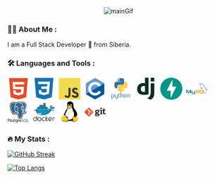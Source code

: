 <div id="mainGif" align="center">
    <img src="https://media.giphy.com/media/f3iwJFOVOwuy7K6FFw/giphy.gif" alt="mainGif">
</div>

### :man_technologist: About Me :
I am a Full Stack Developer :shark: from Siberia.


### :hammer_and_wrench: Languages and Tools :  
<div>
    <img src="https://github.com/devicons/devicon/blob/master/icons/html5/html5-plain.svg" title="HTML5" alt="HTML" width="50" height="50"/>&nbsp;
    <img src="https://github.com/devicons/devicon/blob/master/icons/css3/css3-plain.svg"  title="CSS3" alt="CSS" width="50" height="50"/>&nbsp;
    <img src="https://github.com/devicons/devicon/blob/master/icons/javascript/javascript-original.svg"  title="JS" alt="JS" width="50" height="50"/>&nbsp;
    <img src="https://github.com/devicons/devicon/blob/master/icons/c/c-original.svg" title="C" alt="C" width="50" height="50"/>&nbsp;
    <img src="https://github.com/devicons/devicon/blob/master/icons/python/python-original-wordmark.svg" title="python" alt="python" width="50" height="50"/>&nbsp;
    <img src="https://github.com/devicons/devicon/blob/master/icons/django/django-plain.svg" title="django" alt="django" width="50" height="50"/>&nbsp;
    <img src="https://github.com/devicons/devicon/blob/master/icons/fastapi/fastapi-original.svg" title="fastap" alt="fastapi" width="50" height="50"/>&nbsp;
    <img src="https://github.com/devicons/devicon/blob/master/icons/mysql/mysql-original-wordmark.svg" title="MySQL"  alt="MySQL" width="50" height="50"/>&nbsp;
    <img src="https://github.com/devicons/devicon/blob/master/icons/postgresql/postgresql-original-wordmark.svg" title="postgres"  alt="postgres" width="50" height="50"/>&nbsp;
    <img src="https://github.com/devicons/devicon/blob/master/icons/docker/docker-original-wordmark.svg" title="docker"  alt="docker" width="50" height="50"/>&nbsp;
    <img src="https://github.com/devicons/devicon/blob/master/icons/linux/linux-original.svg" title="linux"  alt="linux" width="50" height="50"/>&nbsp;
    <img src="https://github.com/devicons/devicon/blob/master/icons/git/git-original-wordmark.svg" title="Git" **alt="Git" width="50" height="50"/>
</div>


### :fire: My Stats : 
[![GitHub Streak](http://github-readme-streak-stats.herokuapp.com?user=0b1100100&theme=nightowl&card_width=500)](https://git.io/streak-stats) 

[![Top Langs](https://github-readme-stats.vercel.app/api/top-langs/?username=0b1100100&layout=compact&theme=nightowl&card_width=500)](https://github.com/anuraghazra/github-readme-stats)

